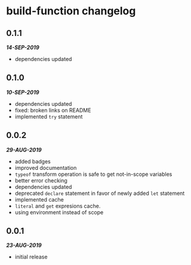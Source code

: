 # build-function changelog

## 0.1.1

***14-SEP-2019***

* dependencies updated

## 0.1.0

***10-SEP-2019***

* dependencies updated
* fixed: broken links on README
* implemented `try` statement

## 0.0.2

***29-AUG-2019***

* added badges
* improved documentation
* `typeof` transform operation is safe to get not-in-scope variables
* better error checking
* dependencies updated
* deprecated `declare` statement in favor of newly added `let` statement
* implemented cache
* `literal` and `get` expresions cache.
* using environment instead of scope

## 0.0.1

***23-AUG-2019***

* initial release
